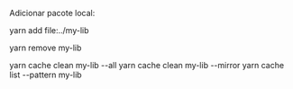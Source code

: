 Adicionar pacote local:

yarn add file:../my-lib

yarn remove my-lib

yarn cache clean my-lib --all
yarn cache clean my-lib --mirror
yarn cache list --pattern my-lib